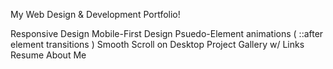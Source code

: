 My Web Design & Development Portfolio!

Responsive Design
Mobile-First Design
Psuedo-Element animations ( ::after element transitions )
Smooth Scroll on Desktop
Project Gallery w/ Links
Resume
About Me

